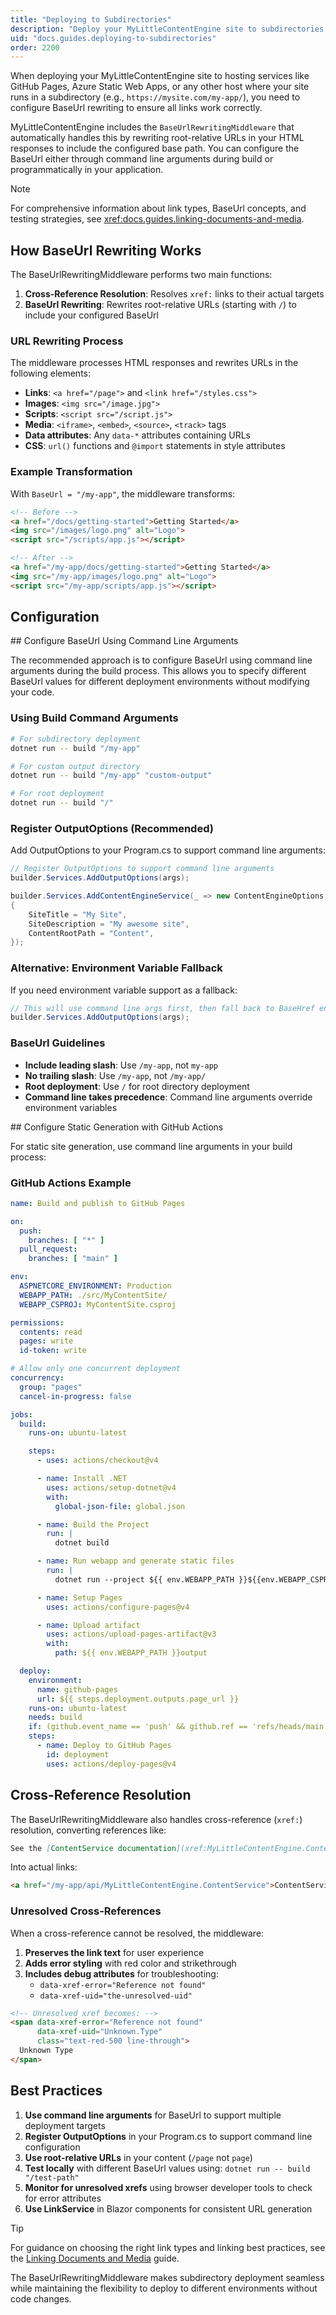 ```yaml
---
title: "Deploying to Subdirectories"
description: "Deploy your MyLittleContentEngine site to subdirectories with BaseUrl rewriting middleware"
uid: "docs.guides.deploying-to-subdirectories"
order: 2200
---
```


When deploying your MyLittleContentEngine site to hosting services like GitHub Pages, Azure Static Web Apps, or any
other host where your site runs in a subdirectory (e.g., `https://mysite.com/my-app/`), you need to configure BaseUrl
rewriting to ensure all links work correctly.

MyLittleContentEngine includes the `BaseUrlRewritingMiddleware` that automatically handles this by rewriting
root-relative URLs in your HTML responses to include the configured base path. You can configure the BaseUrl either
through command line arguments during build or programmatically in your application.

> [!NOTE]
> For comprehensive information about link types, BaseUrl concepts, and testing strategies,
> see <xref:docs.guides.linking-documents-and-media>.

## How BaseUrl Rewriting Works

The BaseUrlRewritingMiddleware performs two main functions:

1. **Cross-Reference Resolution**: Resolves `xref:` links to their actual targets
2. **BaseUrl Rewriting**: Rewrites root-relative URLs (starting with `/`) to include your configured BaseUrl

### URL Rewriting Process

The middleware processes HTML responses and rewrites URLs in the following elements:

- **Links**: `<a href="/page">` and `<link href="/styles.css">`
- **Images**: `<img src="/image.jpg">`
- **Scripts**: `<script src="/script.js">`
- **Media**: `<iframe>`, `<embed>`, `<source>`, `<track>` tags
- **Data attributes**: Any `data-*` attributes containing URLs
- **CSS**: `url()` functions and `@import` statements in style attributes

### Example Transformation

With `BaseUrl = "/my-app"`, the middleware transforms:

```html
<!-- Before -->
<a href="/docs/getting-started">Getting Started</a>
<img src="/images/logo.png" alt="Logo">
<script src="/scripts/app.js"></script>

<!-- After -->
<a href="/my-app/docs/getting-started">Getting Started</a>
<img src="/my-app/images/logo.png" alt="Logo">
<script src="/my-app/scripts/app.js"></script>
```

## Configuration

<Steps>
<Step stepNumber="1">
## Configure BaseUrl Using Command Line Arguments

The recommended approach is to configure BaseUrl using command line arguments during the build process. This allows you
to specify different BaseUrl values for different deployment environments without modifying your code.

### Using Build Command Arguments

```bash
# For subdirectory deployment
dotnet run -- build "/my-app"

# For custom output directory
dotnet run -- build "/my-app" "custom-output"

# For root deployment
dotnet run -- build "/"
```

### Register OutputOptions (Recommended)

Add OutputOptions to your Program.cs to support command line arguments:

```csharp
// Register OutputOptions to support command line arguments
builder.Services.AddOutputOptions(args);

builder.Services.AddContentEngineService(_ => new ContentEngineOptions
{
    SiteTitle = "My Site",
    SiteDescription = "My awesome site",
    ContentRootPath = "Content",
});
```

### Alternative: Environment Variable Fallback

If you need environment variable support as a fallback:

```csharp
// This will use command line args first, then fall back to BaseHref environment variable
builder.Services.AddOutputOptions(args);
```

### BaseUrl Guidelines

- **Include leading slash**: Use `/my-app`, not `my-app`
- **No trailing slash**: Use `/my-app`, not `/my-app/`
- **Root deployment**: Use `/` for root directory deployment
- **Command line takes precedence**: Command line arguments override environment variables
  </Step>

<Step stepNumber="2">
## Configure Static Generation with GitHub Actions

For static site generation, use command line arguments in your build process:

### GitHub Actions Example

```yaml
name: Build and publish to GitHub Pages

on:
  push:
    branches: [ "*" ]
  pull_request:
    branches: [ "main" ]

env:
  ASPNETCORE_ENVIRONMENT: Production
  WEBAPP_PATH: ./src/MyContentSite/
  WEBAPP_CSPROJ: MyContentSite.csproj

permissions:
  contents: read
  pages: write
  id-token: write

# Allow only one concurrent deployment
concurrency:
  group: "pages"
  cancel-in-progress: false

jobs:
  build:
    runs-on: ubuntu-latest

    steps:
      - uses: actions/checkout@v4

      - name: Install .NET
        uses: actions/setup-dotnet@v4
        with:
          global-json-file: global.json

      - name: Build the Project
        run: |
          dotnet build

      - name: Run webapp and generate static files
        run: |
          dotnet run --project ${{ env.WEBAPP_PATH }}${{env.WEBAPP_CSPROJ}} --configuration Release -- build "/your-repository-name/"

      - name: Setup Pages
        uses: actions/configure-pages@v4

      - name: Upload artifact
        uses: actions/upload-pages-artifact@v3
        with:
          path: ${{ env.WEBAPP_PATH }}output

  deploy:
    environment:
      name: github-pages
      url: ${{ steps.deployment.outputs.page_url }}
    runs-on: ubuntu-latest
    needs: build
    if: (github.event_name == 'push' && github.ref == 'refs/heads/main') || (github.event_name == 'pull_request' && github.event.action == 'closed' && github.event.pull_request.merged == true)
    steps:
      - name: Deploy to GitHub Pages
        id: deployment
        uses: actions/deploy-pages@v4
```

  </Step>
  </Steps>

## Cross-Reference Resolution

The BaseUrlRewritingMiddleware also handles cross-reference (`xref:`) resolution, converting references like:

```markdown
See the [ContentService documentation](xref:MyLittleContentEngine.ContentService)
```

Into actual links:

```html
<a href="/my-app/api/MyLittleContentEngine.ContentService">ContentService documentation</a>
```

### Unresolved Cross-References

When a cross-reference cannot be resolved, the middleware:

1. **Preserves the link text** for user experience
2. **Adds error styling** with red color and strikethrough
3. **Includes debug attributes** for troubleshooting:
    - `data-xref-error="Reference not found"`
    - `data-xref-uid="the-unresolved-uid"`

```html
<!-- Unresolved xref becomes: -->
<span data-xref-error="Reference not found"
      data-xref-uid="Unknown.Type"
      class="text-red-500 line-through">
  Unknown Type
</span>
```

## Best Practices

1. **Use command line arguments** for BaseUrl to support multiple deployment targets
2. **Register OutputOptions** in your Program.cs to support command line configuration
3. **Use root-relative URLs** in your content (`/page` not `page`)
4. **Test locally** with different BaseUrl values using: `dotnet run -- build "/test-path"`
5. **Monitor for unresolved xrefs** using browser developer tools to check for error attributes
6. **Use LinkService** in Blazor components for consistent URL generation

> [!TIP]
> For guidance on choosing the right link types and linking best practices, see
> the [Linking Documents and Media](xref:docs.guides.linking-documents-and-media) guide.

The BaseUrlRewritingMiddleware makes subdirectory deployment seamless while maintaining the flexibility to deploy to
different environments without code changes.